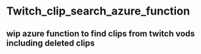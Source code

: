 # Twitch_clip_search_azure_function
## wip azure function to find clips from twitch vods including deleted clips
